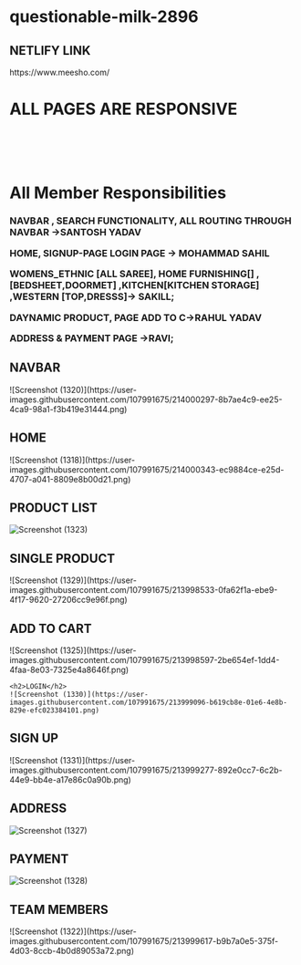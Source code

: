 # questionable-milk-2896

<h2>NETLIFY LINK</h2>
https://www.meesho.com/

<H1>ALL PAGES ARE RESPONSIVE <H1/>


<br/>
<h1/>All Member Responsibilities</h1>
<h3>
 NAVBAR , SEARCH FUNCTIONALITY, ALL ROUTING THROUGH NAVBAR ->SANTOSH YADAV
 
HOME, SIGNUP-PAGE LOGIN PAGE -> MOHAMMAD SAHIL

WOMENS_ETHNIC [ALL SAREE], HOME FURNISHING[] ,[BEDSHEET,DOORMET] ,KITCHEN[KITCHEN STORAGE] ,WESTERN [TOP,DRESSS]-> SAKILL;

DAYNAMIC PRODUCT, PAGE ADD TO C->RAHUL YADAV
 
ADDRESS & PAYMENT PAGE ->RAVI;

</h3>

 <h2>NAVBAR</h2>
 ![Screenshot (1320)](https://user-images.githubusercontent.com/107991675/214000297-8b7ae4c9-ee25-4ca9-98a1-f3b419e31444.png)



<h2>HOME</h2>
![Screenshot (1318)](https://user-images.githubusercontent.com/107991675/214000343-ec9884ce-e25d-4707-a041-8809e8b00d21.png)

 
  <h2>PRODUCT LIST</h2>

![Screenshot (1323)](https://user-images.githubusercontent.com/107991675/213998235-f1eb5153-05ca-4754-aae7-11bbc4b1ab27.png)



 
  <h2>SINGLE PRODUCT</h2>
  ![Screenshot (1329)](https://user-images.githubusercontent.com/107991675/213998533-0fa62f1a-ebe9-4f17-9620-27206cc9e96f.png)
  
   
  <h2>ADD TO CART</h2>
  ![Screenshot (1325)](https://user-images.githubusercontent.com/107991675/213998597-2be654ef-1dd4-4faa-8e03-7325e4a8646f.png)

    <h2>LOGIN</h2>
    ![Screenshot (1330)](https://user-images.githubusercontent.com/107991675/213999096-b619cb8e-01e6-4e8b-829e-efc023384101.png)

  <h2>SIGN UP</h2>
  ![Screenshot (1331)](https://user-images.githubusercontent.com/107991675/213999277-892e0cc7-6c2b-44e9-bb4e-a17e86c0a90b.png)
  
  <h2>ADDRESS</h2>
  
  ![Screenshot (1327)](https://user-images.githubusercontent.com/107991675/213999394-898ef0e9-cd49-42a6-b94d-72f83919d485.png)

  
  <h2>PAYMENT</h2>
  

![Screenshot (1328)](https://user-images.githubusercontent.com/107991675/213999441-4dfb2d91-d190-4140-92f9-c096f2b69539.png)


<h2>TEAM MEMBERS</h2>
![Screenshot (1322)](https://user-images.githubusercontent.com/107991675/213999617-b9b7a0e5-375f-4d03-8ccb-4b0d89053a72.png)


